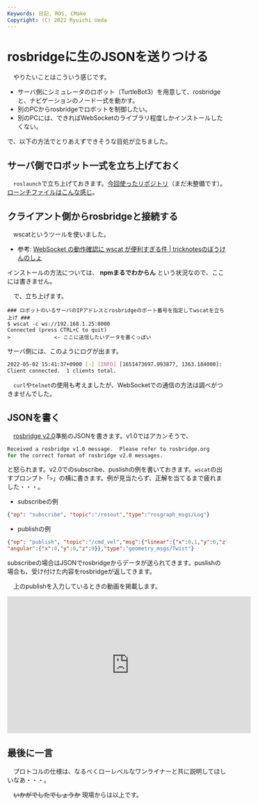 ```yaml
---
Keywords: 日記, ROS, CMake
Copyright: (C) 2022 Ryuichi Ueda
---
```


# rosbridgeに生のJSONを送りつける

　やりたいことはこういう感じです。

* サーバ側にシミュレータのロボット（TurtleBot3）を用意して、rosbridgeと、ナビゲーションのノード一式を動かす。
* 別のPCからrosbridgeでロボットを制御したい。
* 別のPCには、できればWebSocketのライブラリ程度しかインストールしたくない。

で、以下の方法でとりあえずできそうな目処が立ちました。

## サーバ側でロボット一式を立ち上げておく

　`roslaunch`で立ち上げておきます。[今回使ったリポジトリ](https://github.com/ryuichiueda/turtlebot3_jupyter)（まだ未整備です）。[ローンチファイルはこんな感じ](https://github.com/ryuichiueda/turtlebot3_jupyter/blob/main/launch/run.launch)。

## クライアント側からrosbridgeと接続する

　wscatというツールを使いました。

* 参考: [WebSocket の動作確認に wscat が便利すぎる件 | tricknotesのぼうけんのしょ](https://tricknotes.hateblo.jp/entry/20120227/p1)

インストールの方法については、 **npmまるでわからん** という状況なので、ここには書きません。

　で、立ち上げます。

```
### ロボットのいるサーバのIPアドレスとrosbridgeのポート番号を指定してwscatを立ち上げ ###
$ wscat -c ws://192.168.1.25:8000
Connected (press CTRL+C to quit)
>              <- ここに送信したいデータを書くっぽい
```

サーバ側には、このようにログが出ます。

```bash
2022-05-02 15:41:37+0900 [-] [INFO] [1651473697.993877, 1363.184000]: 
Client connected.  1 clients total.
```

　`curl`や`telnet`の使用も考えましたが、WebSocketでの通信の方法は調べがつきませんでした。

## JSONを書く

　[rosbridge v2.0](https://github.com/biobotus/rosbridge_suite/blob/master/ROSBRIDGE_PROTOCOL.md)準拠のJSONを書きます。v1.0ではアカンそうで、


```bash
Received a rosbridge v1.0 message.  Please refer to rosbridge.org
for the correct format of rosbridge v2.0 messages. 
```

と怒られます。v2.0でのsubscribe、puslishの例を書いておきます。`wscat`の出すプロンプト「`>`」の横に書きます。例が見当たらず、正解を当てるまで疲れました・・・。

* subscribeの例

```json
{"op": "subscribe", "topic":"/rosout","type":"rosgraph_msgs/Log"}
```

* publishの例

```json
{"op": "publish", "topic":"/cmd_vel","msg":{"linear":{"x":0.1,"y":0,"z":0},
"angular":{"x":0,"y":0,"z":0}},"type":"geometry_msgs/Twist"}
```

subscribeの場合はJSONでrosbridgeからデータが送られてきます。puslishの場合も、受け付けた内容をrosbridgeが返してきます。

　上のpublishを入力しているときの動画を掲載します。

<iframe width="560" height="315" src="https://www.youtube.com/embed/v1P_DOfXGYo" title="YouTube video player" frameborder="0" allow="accelerometer; autoplay; clipboard-write; encrypted-media; gyroscope; picture-in-picture" allowfullscreen></iframe>


## 最後に一言

　プロトコルの仕様は、なるべくローレベルなワンライナーと共に説明してほしいなあ・・・。


　~~いかがでしたでしょうか~~ 現場からは以上です。
